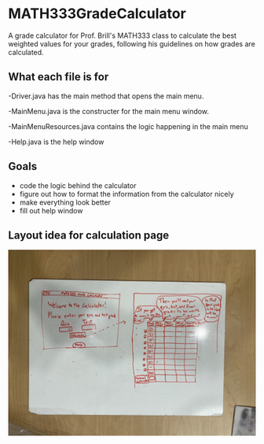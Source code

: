 # MATH333GradeCalculator
A grade calculator for Prof. Brill's MATH333 class to calculate the best weighted values for your grades, following his guidelines on how grades are calculated.

## What each file is for
-Driver.java has the main method that opens the main menu.

-MainMenu.java is the constructer for the main menu window. 

-MainMenuResources.java contains the logic happening in the main menu

-Help.java is the help window

## Goals
- code the logic behind the calculator
- figure out how to format the information from the calculator nicely
- make everything look better
- fill out help window

## Layout idea for calculation page
![image](Images/IdeaForCalculationPage.jpg)


